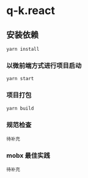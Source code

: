 # q-k.react

## 安装依赖

```
yarn install
```

### 以微前端方式进行项目启动

```
yarn start
```

### 项目打包

```
yarn build
```

### 规范检查

```
待补充
```

### mobx 最佳实践

```
待补充
```
